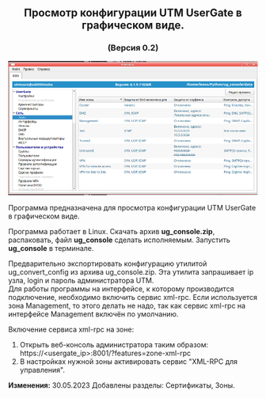 <h2 align="center">Просмотр конфигурации UTM UserGate в графическом виде.</h2>
<h3 align="center">(Версия 0.2)</h3>
<p align="center"><img src="console.png"></p>

Программа предназначена для просмотра конфигурации UTM UserGate в графическом виде.

Программа работает в Linux.
Скачать архив <b>ug_console.zip</b>, распаковать, файл <b>ug_console</b> сделать исполняемым.
Запустить <b>ug_console</b> в терминале.

Предварительно экспортировать конфигурацию утилитой ug_convert_config из архива ug_console.zip.
Эта утилита запрашивает ip узла, login и пароль администратора UTM.<br>
Для работы программы на интерфейсе, к которому производится подключение, необходимо включить сервис xml-rpc. Если используется зона Management,
то этого делать не надо, так как сервис xml-rpc на интерфейсе Management включён по умолчанию.

Включение сервиса xml-rpc на зоне:
1. Открыть веб-консоль администратора таким образом: https://<usergate_ip>:8001/?features=zone-xml-rpc
2. В настройках нужной зоны активировать сервис "XML-RPC для управления".

<B>Изменения:</B>
30.05.2023 Добавлены разделы: Сертификаты, Зоны.